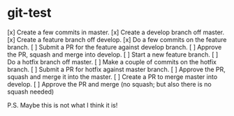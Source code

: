 # git-test

 [x] Create a few commits in  master.
 [x] Create a develop branch off master.
 [x] Create a feature branch off develop.
 [x] Do a few commits on the feature branch.
 [ ] Submit a PR for the feature against develop branch.
 [ ] Approve the PR, squash and merge into develop.
 [ ] Start a new feature branch.
 [ ] Do a hotfix branch off master.
 [ ] Make a couple of commits on the hotfix branch.
 [ ] Submit a PR for hotfix against master branch.
 [ ] Approve the PR, squash and merge it into the master.
 [ ] Create a PR to merge master into develop.
 [ ] Approve the PR and merge (no squash; but also there is no squash needed)

P.S. Maybe this is not what I think it is!

